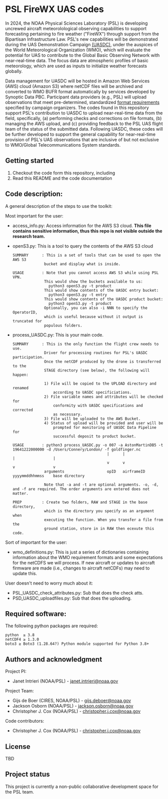 # PSL FireWX UAS codes

In 2024, the NOAA Physical Sciences Laboratory (PSL) is developing uncrewed aircraft meteorolological observing capabilities to support forecasting pertaining to fire weather ("FireWX") through support from the Bipartisan Infrastructure Law. PSL's new capabilities will be demonstrated during the UAS Demonstration Campaign [(UASDC)](https://community.wmo.int/en/uas-demonstration), under the auspices of the World Meteorological Organization (WMO), which will evaluate the potential for UAS to contribute to the Global Basic Observing Network with near-real-time data. The focus data are atmospheric profiles of basic meteorology, which are used as inputs to initialize weather forecasts globally.

Data management for UASDC will be hosted in Amazon Web Services (AWS) cloud (Amazon S3) where netCDF files will be archived and converted to WMO BUFR format automatically by services developed by Synoptic Data PBC. Participant data providers (e.g., PSL) will upload observations that meet pre-determined, standardized [format requirements](https://github.com/synoptic/wmo-uasdc/tree/main/raw_uas_to_netCDF) specified by campaign organizers. The codes found in this repository support PSL's contribution to UASDC to upload near-real-time data from the field, specifically, (a) performing checks and corrections on file formats, (b) managing the AWS upload, and (c) providing feedback to the PSL UAS flight team of the status of the submitted data. Following UASDC, these codes will be further developed to support the general capability for near-real-time provision of PSL's UAS observations that are inclusive of but not exclusive to WMO/Global Telecommunications System standards.

## Getting started

1. Checkout the code form this repository, including
2. Read this README and the code documentation

## Code description: 

A general description of the steps to use the toolkit:

Most important for the user:

- access_info.py: Access information for the AWS S3 cloud. **This file contains sensitive information, thus this repo is not visible outside the research team.**

- openS3.py: This is a tool to query the contents of the AWS S3 cloud

      SUMMARY      : This is a set of tools that can be used to open the AWS S3
                    bucket and display what is inside.
    
      USAGE        : Note that you cannot access AWS S3 while using PSL VPN.
                    This would show the buckets available to us:
                      python3 openS3.py -t product
                    This would show contents of the UASDC entry bucket:
                      python3 openS3.py -t entry   
                    This would show contents of the UASDC product bucket:
                      python3 openS3.py -t product
                    Optionally, you can also -i NNN to specify the OperatorID,
                    which is useful because without it output is truncated for
                    populous folders.                    

- process_UASDC.py: This is your main code. 

      SUMMARY      : This is the only function the flight crew needs to use.
                    Driver for processing routines for PSL's UASDC participation.
                    Once the netCDF produced by the drone is transferred to the 
                    STAGE directory (see below), the following will happen:
        
                    1) File will be copied to the UPLOAD directory and renamed
                        according to UASDC specificiations.
                    2) File variable names and attributes will be checked for
                        conformity with UASDC specifications and corrected 
                        as necessary.
                    3) File will be uploaded to the AWS Bucket.
                    4) Status of upload will be provided and user will be
                        prompted for monitoring of UASDC Data Pipeline for
                        successful deposit to product bucket.                     
    
      USAGE        : python3 process_UASDC.py -o 007 -a AstonMartinDB5 -t 19641222000000 -d /Users/Connery/London/ -f goldfinger.nc
                                                |      |                 |                 |
                                                v      v                 v                 v
                    arguments                   opID   airframeID        yyyymmddhhmmss    base directory
    
                    Note that -a and -t are optional arguments. -o, -d, and -f are required. The order arguments are entered does not matter.
    
      PREP         : Create two folders, RAW and STAGE in the base directory,
                    which is the directory you specify as an argument when
                    executing the function. When you transfer a file from the 
                    ground station, store in in RAW then ecexute this code.

Sort of important for the user:
- wmo_definitions.py: This is just a series of dictionaries containing information about the WMO requirement formats and some expectations for the netCDFS we will process. If new aircraft or updates to aircraft firmware are made (i.e., changes to aircraft netCDFs) may need to update this.
 

User doesn't need to worry much about it:

- PSL_UASDC_check_attributes.py: Sub that does the check atts.
- PSD_UASDC_uploadfiles.py: Sub that does the uploading.

## Required software:

The following python packages are required:

~~~
python  ≥ 3.8
netCDF4 ≥ 1.3.0
boto3 ≥ Boto3 (1.28.64?) Python module supported for Python 3.8+ 
~~~

## Authors and acknowledgment

Project PI:
* Janet Intrieri (NOAA/PSL) - <janet.intrieri@noaa.gov>

Project Team:
* Gijs de Boer (CIRES, NOAA/PSL) - <gijs.deboer@noaa.gov>
* Jackson Osborn (NOAA/PSL) - <jackson.osborn@noaa.gov>
* Christopher J. Cox (NOAA/PSL) - <christopher.j.cox@noaa.gov>

Code contributors:
* Christopher J. Cox (NOAA/PSL) - <christopher.j.cox@noaa.gov>


## License

TBD

## Project status
This project is currently a non-public collaborative development space for the PSL team.
